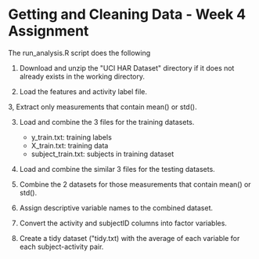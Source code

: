 # Getting and Cleaning Data - Week 4 Assignment

The run_analysis.R script does the following

1. Download and unzip the "UCI HAR Dataset" directory if it does not already exists in the working directory.

2. Load the features and activity label file.

3, Extract only measurements that contain mean() or std().
	
3. Load and combine the 3 files for the training datasets.
	* y_train.txt: training labels
	* X_train.txt: training data
	* subject_train.txt: subjects in training dataset

4. Load and combine the similar 3 files for the testing datasets. 

5. Combine the 2 datasets for those measurements that contain mean() or std().

6. Assign descriptive variable names to the combined dataset.

7. Convert the activity and subjectID columns into factor variables.

8. Create a tidy dataset ("tidy.txt) with the average of each variable for each subject-activity pair.



